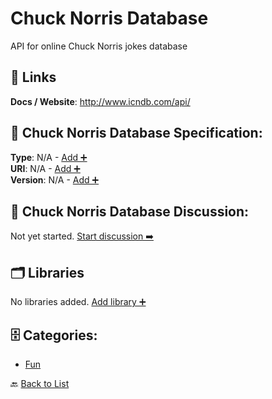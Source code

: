 # Chuck Norris Database

API for online Chuck Norris jokes database

##  🔗 Links
**Docs / Website**: http://www.icndb.com/api/

## 🧬 Chuck Norris Database Specification:
**Type**: N/A - [Add ➕](https://github.com/apis-list/apis-list/edit/main/apis.yaml#L2841)  
**URI**: N/A - [Add ➕](https://github.com/apis-list/apis-list/edit/main/apis.yaml#L2841)  
**Version**: N/A - [Add ➕](https://github.com/apis-list/apis-list/edit/main/apis.yaml#L2841)

## 💬 Chuck Norris Database Discussion:
Not yet started. [Start discussion ➡️](https://github.com/apis-list/apis-list/discussions/new)

## 🗂️ Libraries

No libraries added. [Add library ➕](https://github.com/apis-list/apis-list/edit/main/apis.yaml#L2841)    


## 🗄️ Categories:
- [Fun](https://github.com/apis-list/apis-list#fun-)

🔙  [Back to List](https://github.com/apis-list/apis-list)
